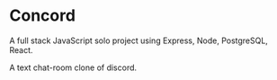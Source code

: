 # Concord

A full stack JavaScript solo project using Express, Node, PostgreSQL, React.

A text chat-room clone of discord. 
